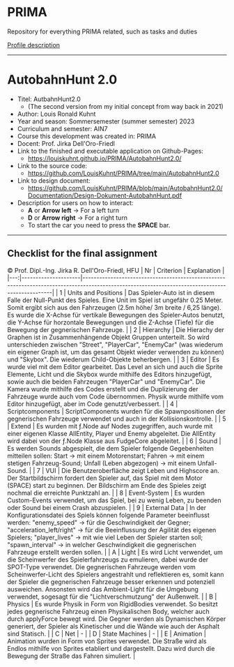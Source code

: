 # PRIMA
Repository for everything PRIMA related, such as tasks and duties

[Profile description](https://louiskuhnt.github.io/PRIMA/personal_description/steckbrief.htm)

----

# AutobahnHunt 2.0

- Titel: AutbahnHunt2.0 
  - (The second version from my initial concept from way back in 2021)
- Author: Louis Ronald Kuhnt
- Year and season: Sommersemester (summer semester) 2023
- Curriculum and semester: AIN7
- Course this development was created in: PRIMA
- Docent: Prof. Jirka Dell'Oro-Friedl
- Link to the finished and executable application on Github-Pages:
  - https://louiskuhnt.github.io/PRIMA/AutobahnHunt2.0/
- Link to the source code:
  - https://github.com/LouisKuhnt/PRIMA/tree/main/AutobahnHunt2.0
- Link to design document:
  - https://github.com/LouisKuhnt/PRIMA/blob/main/AutobahnHunt2.0/Documentation/Design-Dokument-AutobahnHunt.pdf
- Description for users on how to interact:
  - __A__ or __Arrow left__ -> For a left turn
  - __D__ or __Arrow right__ -> For a right turn
  - To start the car you need to press the __SPACE__ bar.

----

## Checklist for the final assignment

© Prof. Dipl.-Ing. Jirka R. Dell'Oro-Friedl, HFU
| Nr | Criterion           | Explanation                                                                                                                                     |
|---:|---------------------|-------------------------------------------------------------------------------------------------------------------------------------------------|
|  1 | Units and Positions | Das Spieler-Auto ist in diesem Falle der Null-Punkt des Spieles. Eine Unit im Spiel ist ungefähr 0.25 Meter. Somit ergibt sich aus den Fahrzeugen (2.5m höhe/ 3m breite / 6,25 länge). Es wurde die X-Achse für vertikale Bewegungen des Spieler-Autos benutzt, die Y-Achse für horzontale Bewegungen und die Z-Achse (Tiefe) für die Bewegung der gegnerischen Fahrzeuge. |
|  2 | Hierarchy           | Die Hierachy der Graphen ist in Zusammenhängende Objekt Gruppen unterteilt. So wird unterschieden zwischen "Street", "PlayerCar", "EnemyCar" (was wiederum ein eigener Graph ist, um das gesamt Objekt wieder verwenden zu können) und "Skybox". Die wiederum Child-Objekte beherbergen. |
|  3 | Editor              | Es wurde viel mit dem Editor gearbeitet. Das Level an sich und auch die Sprite Elemente, Licht und die Skybox wurde mithilfe des Editors hinzugefügt, sowie auch die beiden Fahrzeugen "PlayerCar" und "EnemyCar". Die Kamera wurde mithilfe des Codes erstellt und die Duplizierung der Fahrzeuge wurde auch vom Code übernommen. Physik wurde mithilfe vom Editor hinzugefügt, aber im Code genutzt/verbessert. |
|  4 | Scriptcomponents    | ScriptComponents wurden für die Spawnpositionen der gegnerischen Fahrzeuge verwendet und auch in der Kollisionskontrolle. |
|  5 | Extend              | Es wurden mit ƒ.Node auf Nodes zugegriffen, auch wurde mit einer eigenen Klasse AllEntity, Player und Enemy abgeleitet. Die AllEntity wird dabei von der ƒ.Node Klasse aus FudgeCore abgeleitet. |
|  6 | Sound               | Es werden Sounds abgespielt, die dem Spieler folgende Gegebenheiten mitteilen sollen: Start -> mit einem Motorenstart; Fahren -> mit einem stetigen Fahrzeug-Sound; Unfall (Leben abgezogen) -> mit einem Unfall-Sound. |
|  7 | VUI                 | Die Benutzeroberfläche zeigt Leben und Highscore an. Der Startbildschirm fordert den Spieler auf, das Spiel mit dem Motor (SPACE) start zu beginnen. Der Bildschirm am Ende des Spieles zeigt nochmal die erreichte Punktzahl an.                                             |
|  8 | Event-System        | Es wurden Custom-Events verwendet, um das Spiel, bei zu wenig Leben, zu beenden oder Sound bei einem Crash abzuspielen. |
|  9 | External Data       | In der Konfigurationsdatei des Spiels können folgende Parameter beeinflusst werden: "enemy_speed" -> für die Geschwindigkeit der Gegner; "acceleration_left/right" -> für die Beeinflussung der Agilität des eigenen Spielers; "player_lives" -> mit wie viel Leben der Spieler starten soll; "spawn_interval" -> in welcher Geschwindigkeit die gegnerischen Fahrzeuge erstellt werden sollen. |
|  A | Light               | Es wird Licht verwendet, um die Scheinwerfer des Spielerfahrzeugs zu emulieren, dabei wurde der SPOT-Type verwendet. Die gegnerischen Fahrzeuge werden vom Scheinwerfer-Licht des Spielers angestrahlt und reflektieren es, somit kann der Spieler die gegnerischen Fahrzeuge besser erkennen und potenziell ausweichen. Ansonsten wird das Ambient-Light für die Umgebung verwendet, sogesagt für die "Lichtverschmutzung" der Außenwelt. |
|  B | Physics             | Es wurde Physik in Form von RigidBodies verwendet. So besitzt jedes gegnerische Fahrzeug einen Physikalischen Body, welcher auch durch applyForce bewegt wird. Die Gegner werden als Dynamischen Körper generiert, der Spieler als Kinetischer und die Wände wie auch der Asphalt sind Statisch. |
|  C | Net                 | - |
|  D | State Machines      | - |
|  E | Animation           | Animation wurden in Form von Sprites verwendet. Die Straße wird als Endlos mithilfe von Sprites etabliert und dargestellt. Dazu wird durch die Bewegung der Straße das Fahren simuliert. |
